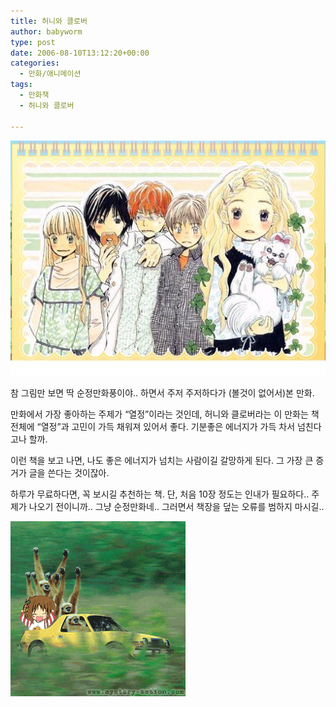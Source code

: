```yaml
---
title: 허니와 클로버
author: babyworm
type: post
date: 2006-08-10T13:12:20+00:00
categories:
  - 만화/애니메이션
tags:
  - 만화책
  - 허니와 클로버

---
```

<img loading="lazy" decoding="async" src="featured_honey_and_clover.jpg" class="aligncenter" >

참 그림만 보면 딱 순정만화풍이야.. 하면서 주저 주저하다가 (볼것이 없어서)본 만화.

만화에서 가장 좋아하는 주제가 “열정”이라는 것인데, 허니와 클로버라는 이 만화는 책 전체에 “열정”과 고민이 가득 채워져 있어서 좋다.
기분좋은 에너지가 가득 차서 넘친다고나 할까.

이런 책을 보고 나면, 나도 좋은 에너지가 넘치는 사람이길 갈망하게 된다.
그 가장 큰 증거가 글을 쓴다는 것이잖아.

하루가 무료하다면, 꼭 보시길 추천하는 책. 단, 처음 10장 정도는 인내가 필요하다.. 주제가 나오기 전이니까.. 그냥 순정만화네.. 그러면서 책장을 덮는 오류를 범하지 마시길..

<img loading="lazy" decoding="async" src="honey_and_clover.gif">
